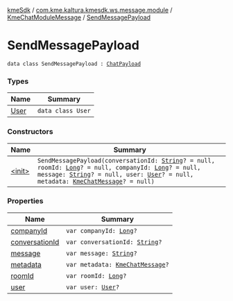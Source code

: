 [kmeSdk](../../../index.md) / [com.kme.kaltura.kmesdk.ws.message.module](../../index.md) / [KmeChatModuleMessage](../index.md) / [SendMessagePayload](./index.md)

# SendMessagePayload

`data class SendMessagePayload : `[`ChatPayload`](../-chat-payload/index.md)

### Types

| Name | Summary |
|---|---|
| [User](-user/index.md) | `data class User` |

### Constructors

| Name | Summary |
|---|---|
| [&lt;init&gt;](-init-.md) | `SendMessagePayload(conversationId: `[`String`](https://kotlinlang.org/api/latest/jvm/stdlib/kotlin/-string/index.html)`? = null, roomId: `[`Long`](https://kotlinlang.org/api/latest/jvm/stdlib/kotlin/-long/index.html)`? = null, companyId: `[`Long`](https://kotlinlang.org/api/latest/jvm/stdlib/kotlin/-long/index.html)`? = null, message: `[`String`](https://kotlinlang.org/api/latest/jvm/stdlib/kotlin/-string/index.html)`? = null, user: `[`User`](-user/index.md)`? = null, metadata: `[`KmeChatMessage`](../../../com.kme.kaltura.kmesdk.ws.message.chat/-kme-chat-message/index.md)`? = null)` |

### Properties

| Name | Summary |
|---|---|
| [companyId](company-id.md) | `var companyId: `[`Long`](https://kotlinlang.org/api/latest/jvm/stdlib/kotlin/-long/index.html)`?` |
| [conversationId](conversation-id.md) | `var conversationId: `[`String`](https://kotlinlang.org/api/latest/jvm/stdlib/kotlin/-string/index.html)`?` |
| [message](message.md) | `var message: `[`String`](https://kotlinlang.org/api/latest/jvm/stdlib/kotlin/-string/index.html)`?` |
| [metadata](metadata.md) | `var metadata: `[`KmeChatMessage`](../../../com.kme.kaltura.kmesdk.ws.message.chat/-kme-chat-message/index.md)`?` |
| [roomId](room-id.md) | `var roomId: `[`Long`](https://kotlinlang.org/api/latest/jvm/stdlib/kotlin/-long/index.html)`?` |
| [user](user.md) | `var user: `[`User`](-user/index.md)`?` |
